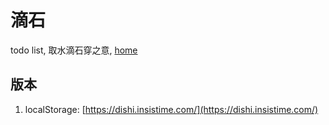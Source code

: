 # 滴石
todo list, 取水滴石穿之意, [home](https://dishi.insistime.com/)

## 版本
1. localStorage: [https://dishi.insistime.com/](https://dishi.insistime.com/)
